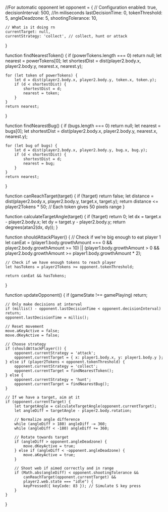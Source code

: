 //For automatic opponent
let opponent = {
    // Configuration
    enabled: true,
    decisionInterval: 500, //In miliseconds
    lastDecisionTime: 0,
    tokenThreshold: 5,
    angleDeadzone: 5,
    shootingTolerance: 10,

    // What is it doing rn
    currentTarget: null,
    currentStrategy: 'collect', // collect, hunt or attack
}

function findNearestToken() {
    if (powerTokens.length === 0) return null;
    let nearest = powerTokens[0];
    let shortestDist = dist(player2.body.x, player2.body.y, nearest.x, nearest.y);

    for (let token of powerTokens) {
        let d = dist(player2.body.x, player2.body.y, token.x, token.y);
        if (d < shortestDist) {
            shortestDist = d;
            nearest = token;
        }
    }
    return nearest;
}

function findNearestBug() {
    if (bugs.length === 0) return null;
    let nearest = bugs[0];
    let shortestDist = dist(player2.body.x, player2.body.y, nearest.x, nearest.y);

    for (let bug of bugs) {
        let d = dist(player2.body.x, player2.body.y, bug.x, bug.y);
        if (d < shortestDist) {
            shortestDist = d;
            nearest = bug;
        }
    }
    return nearest;
}

function canReachTarget(target) {
    if (!target) return false;
    let distance = dist(player2.body.x, player2.body.y, target.x, target.y);
    return distance <= player2Tokens * 50; // Each token gives 50 pixels range
}

function calculateTargetAngle(target) {
    if (!target) return 0;
    let dx = target.x - player2.body.x;
    let dy = target.y - player2.body.y;
    return degrees(atan2(dx, dy));
}

function shouldAttackPlayer() {
    // Check if we're big enough to eat player 1
    let canEat = (player1.body.growthAmount === 0 && player2.body.growthAmount >= 10) ||
        (player1.body.growthAmount > 0 && player2.body.growthAmount >= player1.body.growthAmount * 2);

    // Check if we have enough tokens to reach player
    let hasTokens = player2Tokens >= opponent.tokenThreshold;

    return canEat && hasTokens;
}

function updateOpponent() {
    if (gameState !== gamePlaying) return;

    // Only make decisions at interval
    if (millis() - opponent.lastDecisionTime < opponent.decisionInterval) return;
    opponent.lastDecisionTime = millis();

    // Reset movement
    move.aKeyActive = false;
    move.dKeyActive = false;

    // Choose strategy
    if (shouldAttackPlayer()) {
        opponent.currentStrategy = 'attack';
        opponent.currentTarget = { x: player1.body.x, y: player1.body.y };
    } else if (player2Tokens < opponent.tokenThreshold) {
        opponent.currentStrategy = 'collect';
        opponent.currentTarget = findNearestToken();
    } else {
        opponent.currentStrategy = 'hunt';
        opponent.currentTarget = findNearestBug();
    }

    // If we have a target, aim at it
    if (opponent.currentTarget) {
        let targetAngle = calculateTargetAngle(opponent.currentTarget);
        let angleDiff = targetAngle - player2.body.rotation;

        // Normalize angle difference
        while (angleDiff > 180) angleDiff -= 360;
        while (angleDiff < -180) angleDiff += 360;

        // Rotate towards target
        if (angleDiff > opponent.angleDeadzone) {
            move.dKeyActive = true;
        } else if (angleDiff < -opponent.angleDeadzone) {
            move.aKeyActive = true;
        }

        // Shoot web if aimed correctly and in range
        if (Math.abs(angleDiff) < opponent.shootingTolerance &&
            canReachTarget(opponent.currentTarget) &&
            player2.web.state === "idle") {
            keyPressed({ keyCode: 83 }); // Simulate S key press
        }
    }
}